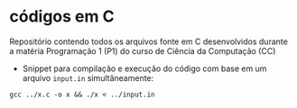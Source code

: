 # códigos em C

Repositório contendo todos os arquivos fonte em C desenvolvidos durante a matéria Programação 1 (P1) do curso de Ciência da Computação (CC)


- Snippet para compilação e execução do código com base em um arquivo `input.in` simultâneamente:
```
gcc ../x.c -o x && ./x < ../input.in
```